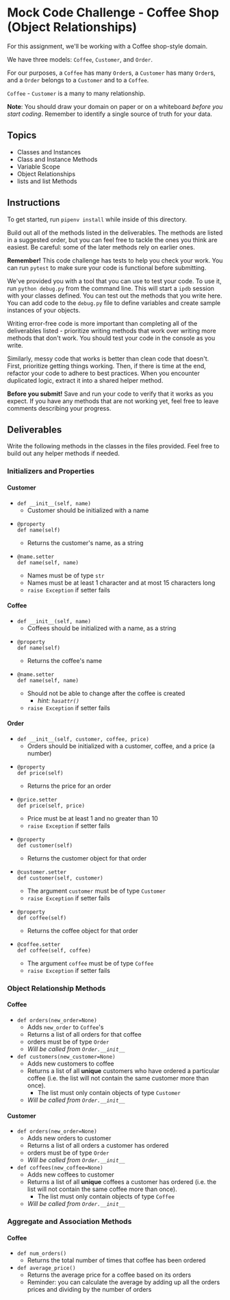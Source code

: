 # Mock Code Challenge - Coffee Shop (Object Relationships)

For this assignment, we'll be working with a Coffee shop-style domain.

We have three models: `Coffee`, `Customer`, and `Order`.

For our purposes, a `Coffee` has many `Order`s, a `Customer` has many
`Order`s, and a `Order` belongs to a `Customer` and to a `Coffee`.

`Coffee` - `Customer` is a many to many relationship.

**Note**: You should draw your domain on paper or on a whiteboard _before you
start coding_. Remember to identify a single source of truth for your data.

## Topics

- Classes and Instances
- Class and Instance Methods
- Variable Scope
- Object Relationships
- lists and list Methods

## Instructions

To get started, run `pipenv install` while inside of this directory.

Build out all of the methods listed in the deliverables. The methods are listed
in a suggested order, but you can feel free to tackle the ones you think are
easiest. Be careful: some of the later methods rely on earlier ones.

**Remember!** This code challenge has tests to help you check your work. You
can run `pytest` to make sure your code is functional before submitting.

We've provided you with a tool that you can use to test your code. To use it,
run `python debug.py` from the command line. This will start a `ipdb` session
with your classes defined. You can test out the methods that you write here. You
can add code to the `debug.py` file to define variables and create sample
instances of your objects.

Writing error-free code is more important than completing all of the
deliverables listed - prioritize writing methods that work over writing more
methods that don't work. You should test your code in the console as you write.

Similarly, messy code that works is better than clean code that doesn't. First,
prioritize getting things working. Then, if there is time at the end, refactor
your code to adhere to best practices. When you encounter duplicated logic,
extract it into a shared helper method.

**Before you submit!** Save and run your code to verify that it works as you
expect. If you have any methods that are not working yet, feel free to leave
comments describing your progress.

## Deliverables

Write the following methods in the classes in the files provided. Feel free to
build out any helper methods if needed.

### Initializers and Properties

#### Customer

- `def __init__(self, name)`
  - Customer should be initialized with a name 
- 
  ```
  @property
  def name(self)
  ```
    - Returns the customer's name, as a string
- 
  ```
  @name.setter
  def name(self, name)
  ```
    - Names must be of type `str`
    - Names must be at least 1 character and at most 15 characters long
    - `raise Exception` if setter fails
      

#### Coffee

- `def __init__(self, name)`
  - Coffees should be initialized with a name, as a string
- 
  ```
  @property
  def name(self)
  ```
    - Returns the coffee's name
- 
  ```
  @name.setter
  def name(self, name)
  ```
    - Should not be able to change after the coffee is created
      - _hint: `hasattr()`_
    - `raise Exception` if setter fails

#### Order

- `def __init__(self, customer, coffee, price)`
  - Orders should be initialized with a customer, coffee, and a price (a number)
- 
  ```
  @property
  def price(self)
  ```
    - Returns the price for an order
- 
  ```
  @price.setter
  def price(self, price)
  ```
    - Price must be at least 1 and no greater than 10
    - `raise Exception` if setter fails
- 
  ```
  @property
  def customer(self)
  ```
    - Returns the customer object for that order
- 
  ```
  @customer.setter
  def customer(self, customer)
  ```
    - The argument `customer` must be of type `Customer`
    - `raise Exception` if setter fails
- 
  ```
  @property
  def coffee(self)
  ```
    - Returns the coffee object for that order
- 
  ```
  @coffee.setter
  def coffee(self, coffee)
  ```
    - The argument `coffee` must be of type `Coffee` 
    - `raise Exception` if setter fails

### Object Relationship Methods


#### Coffee

- `def orders(new_order=None)`
  - Adds `new_order` to `Coffee`'s 
  - Returns a list of all orders for that coffee
  - orders must be of type `Order`
  - _Will be called from `Order.__init__`_
- `def customers(new_customer=None)`
  - Adds new customers to coffee
  - Returns a list of all **unique** customers who have ordered a particular coffee (i.e. the list will not contain the same customer more than once).
    - The list must only contain objects of type `Customer`
  - _Will be called from `Order.__init__`_

#### Customer

- `def orders(new_order=None)`
  - Adds new orders to customer
  - Returns a list of all orders a customer has ordered
  - orders must be of type `Order`
  - _Will be called from `Order.__init__`_
- `def coffees(new_coffee=None)`
  - Adds new coffees to customer
  - Returns a list of all **unique** coffees a customer has ordered (i.e. the list will not contain the same coffee more than once).
    - The list must only contain objects of type `Coffee`
  - _Will be called from `Order.__init__`_

### Aggregate and Association Methods


#### Coffee

- `def num_orders()`
  - Returns the total number of times that coffee has been ordered
- `def average_price()`
  - Returns the average price for a coffee based on its orders
  - Reminder: you can calculate the average by adding up all the orders prices and
    dividing by the number of orders

